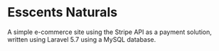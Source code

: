 # Esscents Naturals
A simple e-commerce site using the Stripe API as a payment solution, written using Laravel 5.7 using a MySQL database.
